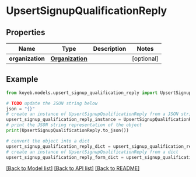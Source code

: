 # UpsertSignupQualificationReply


## Properties

Name | Type | Description | Notes
------------ | ------------- | ------------- | -------------
**organization** | [**Organization**](Organization.md) |  | [optional] 

## Example

```python
from koyeb.models.upsert_signup_qualification_reply import UpsertSignupQualificationReply

# TODO update the JSON string below
json = "{}"
# create an instance of UpsertSignupQualificationReply from a JSON string
upsert_signup_qualification_reply_instance = UpsertSignupQualificationReply.from_json(json)
# print the JSON string representation of the object
print(UpsertSignupQualificationReply.to_json())

# convert the object into a dict
upsert_signup_qualification_reply_dict = upsert_signup_qualification_reply_instance.to_dict()
# create an instance of UpsertSignupQualificationReply from a dict
upsert_signup_qualification_reply_form_dict = upsert_signup_qualification_reply.from_dict(upsert_signup_qualification_reply_dict)
```
[[Back to Model list]](../README.md#documentation-for-models) [[Back to API list]](../README.md#documentation-for-api-endpoints) [[Back to README]](../README.md)


